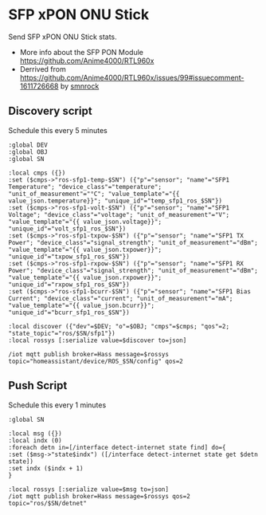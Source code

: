 # SFP xPON ONU Stick

Send SFP xPON ONU Stick stats.

- More info about the SFP PON Module https://github.com/Anime4000/RTL960x
- Derrived from https://github.com/Anime4000/RTL960x/issues/99#issuecomment-1611726668 by [smnrock](https://github.com/smnrock)

## Discovery script

Schedule this every 5 minutes

```rsc
:global DEV
:global OBJ
:global SN

:local cmps ({})
:set ($cmps->"ros-sfp1-temp-$SN") ({"p"="sensor"; "name"="SFP1 Temperature"; "device_class"="temperature"; "unit_of_measurement"="°C"; "value_template"="{{ value_json.temperature}}"; "unique_id"="temp_sfp1_ros_$SN"})
:set ($cmps->"ros-sfp1-volt-$SN") ({"p"="sensor"; "name"="SFP1 Voltage"; "device_class"="voltage"; "unit_of_measurement"="V"; "value_template"="{{ value_json.voltage}}"; "unique_id"="volt_sfp1_ros_$SN"})
:set ($cmps->"ros-sfp1-txpow-$SN") ({"p"="sensor"; "name"="SFP1 TX Power"; "device_class"="signal_strength"; "unit_of_measurement"="dBm"; "value_template"="{{ value_json.txpower}}"; "unique_id"="txpow_sfp1_ros_$SN"})
:set ($cmps->"ros-sfp1-rxpow-$SN") ({"p"="sensor"; "name"="SFP1 RX Power"; "device_class"="signal_strength"; "unit_of_measurement"="dBm"; "value_template"="{{ value_json.rxpower}}"; "unique_id"="rxpow_sfp1_ros_$SN"})
:set ($cmps->"ros-sfp1-bcurr-$SN") ({"p"="sensor"; "name"="SFP1 Bias Current"; "device_class"="current"; "unit_of_measurement"="mA"; "value_template"="{{ value_json.bcurr}}"; "unique_id"="bcurr_sfp1_ros_$SN"})

:local discover ({"dev"=$DEV; "o"=$OBJ; "cmps"=$cmps; "qos"=2; "state_topic"="ros/$SN/sfp1"})
:local rossys [:serialize value=$discover to=json]

/iot mqtt publish broker=Hass message=$rossys topic="homeassistant/device/ROS_$SN/config" qos=2
```

## Push Script

Schedule this every 1 minutes

```rsc
:global SN

:local msg ({})
:local indx (0)
:foreach detn in=[/interface detect-internet state find] do={
:set ($msg->"state$indx") ([/interface detect-internet state get $detn state])
:set indx ($indx + 1)
}

:local rossys [:serialize value=$msg to=json]
/iot mqtt publish broker=Hass message=$rossys qos=2 topic="ros/$SN/detnet"
```
